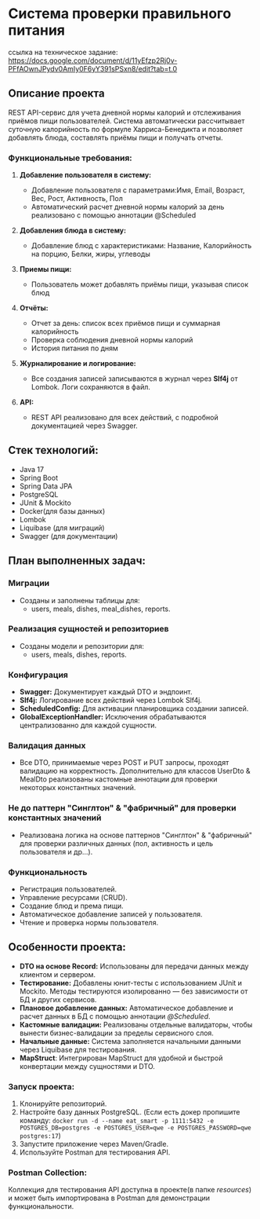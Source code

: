 # Система проверки правильного питания 
ссылка на техническое задание: https://docs.google.com/document/d/11yEfzp2Rj0v-PFfAOwnJPydv0AmIy0F6yY391sPSxn8/edit?tab=t.0
## Описание проекта

REST API-сервис для учета дневной нормы калорий и отслеживания приёмов пищи пользователей. Система автоматически рассчитывает суточную калорийность по формуле Харриса-Бенедикта и позволяет добавлять блюда, составлять приёмы пищи и получать отчеты.

### Функциональные требования:

1. **Добавление пользователя в систему:**
    - Добавление пользователя с параметрами:Имя, Email, Возраст, Вес, Рост, Активность, Пол
    - Автоматический расчет дневной нормы калорий за день реализовано с помощью аннотации @Scheduled

2. **Добавления блюда в систему:**
    - Добавление блюд с характеристиками: Название, Калорийность на порцию, Белки, жиры, углеводы

3. **Приемы пищи:**
    - Пользователь может добавлять приёмы пищи, указывая список блюд

4. **Отчёты:**
    - Отчет за день: список всех приёмов пищи и суммарная калорийность
    - Проверка соблюдения дневной нормы калорий
    - История питания по дням

5. **Журналирование и логирование:**
    - Все создания записей записываются в журнал через **Slf4j** от Lombok. Логи сохраняются в файл.

6. **API:**
    - REST API реализовано для всех действий, с подробной документацией через Swagger.

## Стек технологий:

- Java 17
- Spring Boot
- Spring Data JPA
- PostgreSQL
- JUnit & Mockito
- Docker(для базы данных)
- Lombok
- Liquibase (для миграций)
- Swagger (для документации)

## План выполненных задач:

### Миграции

- Созданы и заполнены таблицы для:
    -  users, meals, dishes, meal_dishes, reports.

### Реализация сущностей и репозиториев

- Созданы модели и репозитории для:
    -  users, meals, dishes, reports.

### Конфигурация

- **Swagger:** Документирует каждый DTO и эндпоинт.
- **Slf4j:** Логирование всех действий через Lombok Slf4j.
- **ScheduledConfig:** Для активации планировщика создании записей.
- **GlobalExceptionHandler:** Исключения обрабатываются централизованно для каждой сущности.

### Валидация данных

- Все DTO, принимаемые через POST и PUT запросы, проходят валидацию на корректность. Дополнительно для классов UserDto & MealDto реализованы кастомные аннотации для проверки некоторых константных значений.

### Не до паттерн "Синглтон" & "фабричный" для проверки константных значений

- Реализована логика на основе паттернов "Синглтон" & "фабричный" для проверки различных данных (пол, активность и цель пользователя и др...).

### Функциональность

- Регистрация пользователей.
- Управление ресурсами (CRUD).
- Создание блюд и према пищи.
- Автоматическое добавление записей у пользователя.
- Чтение и проверка нормы пользователя.

## Особенности проекта:

- **DTO на основе Record:** Использованы для передачи данных между клиентом и сервером.
- **Тестирование:** Добавлены юнит-тесты с использованием JUnit и Mockito. Методы тестируются изолированно — без зависимости от БД и других сервисов.
- **Плановое добавление данных:** Автоматическое добавление и расчет данных в БД с помощью аннотации _@Scheduled_.
- **Кастомные валидации:** Реализованы отдельные валидаторы, чтобы вынести бизнес-валидации за пределы сервисного слоя.
- **Начальные данные:** Система заполняется начальными данными через Liquibase для тестирования.
- **MapStruct**: Интегрирован MapStruct для удобной и быстрой конвертации между сущностями и DTO.

### Запуск проекта:

1. Клонируйте репозиторий.
2. Настройте базу данных PostgreSQL. (Если есть докер пропишите команду: `docker run -d --name eat_smart -p 1111:5432 -e POSTGRES_DB=postgres -e POSTGRES_USER=qwe -e POSTGRES_PASSWORD=qwe postgres:17`)
3. Запустите приложение через Maven/Gradle.
4. Используйте Postman для тестирования API.

### Postman Collection:

Коллекция для тестирования API доступна в проекте(в папке _resources_) и может быть импортирована в Postman для демонстрации функциональности.
